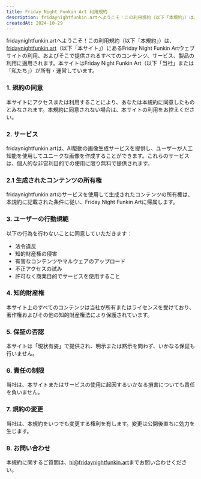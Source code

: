 ```yaml
---
title: Friday Night Funkin Art 利用規約
description: fridaynightfunkin.artへようこそ！この利用規約（以下「本規約」）は、fridaynightfunkin.artにあるFriday Night Funkin Artウェブサイトの利用、およびそこで提供されるすべてのコンテンツ、サービス、製品の利用に適用されます。本サイトはFriday Night Funkin Art（以下「当社」または「私たち」）が所有・運営しています。
createdAt: 2024-10-29
---
```


fridaynightfunkin.artへようこそ！この利用規約（以下「本規約」）は、[fridaynightfunkin.art](https://fridaynightfunkin.art/)（以下「本サイト」）にあるFriday Night Funkin Artウェブサイトの利用、およびそこで提供されるすべてのコンテンツ、サービス、製品の利用に適用されます。本サイトはFriday Night Funkin Art（以下「当社」または「私たち」）が所有・運営しています。

### 1. 規約の同意

本サイトにアクセスまたは利用することにより、あなたは本規約に同意したものとみなされます。本規約に同意されない場合は、本サイトの利用をお控えください。

### 2. サービス

fridaynightfunkin.artは、AI駆動の画像生成サービスを提供し、ユーザーが人工知能を使用してユニークな画像を作成することができます。これらのサービスは、個人的な非営利目的での使用に限り無料で提供されます。

### 2.1 生成されたコンテンツの所有権

fridaynightfunkin.artのサービスを使用して生成されたコンテンツの所有権は、本規約に記載された条件に従い、Friday Night Funkin Artに帰属します。

### 3. ユーザーの行動規範

以下の行為を行わないことに同意していただきます：
- 法令違反
- 知的財産権の侵害
- 有害なコンテンツやマルウェアのアップロード
- 不正アクセスの試み
- 許可なく商業目的でサービスを使用すること

### 4. 知的財産権

本サイト上のすべてのコンテンツは当社が所有またはライセンスを受けており、著作権およびその他の知的財産権法により保護されています。

### 5. 保証の否認

本サイトは「現状有姿」で提供され、明示または黙示を問わず、いかなる保証も行いません。

### 6. 責任の制限

当社は、本サイトまたはサービスの使用に起因するいかなる損害についても責任を負いません。

### 7. 規約の変更

当社は、本規約をいつでも変更する権利を有します。変更は公開後直ちに効力を生じます。

### 8. お問い合わせ

本規約に関するご質問は、[hi@fridaynightfunkin.art](mailto:hi@fridaynightfunkin.art)までお問い合わせください。 